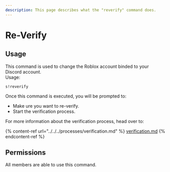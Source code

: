 ```yaml
---
description: This page describes what the "reverify" command does.
---
```


# Re-Verify

## Usage

This command is used to change the Roblox account binded to your Discord account.\
Usage:

```
s!reverify
```

Once this command is executed, you will be prompted to:

* Make ure you want to re-verify.
* Start the verification process.

For more information about the verification process, head over to:

{% content-ref url="../../../processes/verification.md" %}
[verification.md](../../../processes/verification.md)
{% endcontent-ref %}

## Permissions

All members are able to use this command.
